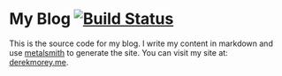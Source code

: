 My Blog [![Build Status](https://travis-ci.org/Oisota/MyBlog.svg?branch=master)](https://travis-ci.org/Oisota/MyBlog)
=======
This is the source code for my blog.
I write my content in markdown and use [metalsmith](http://www.metalsmith.io) to generate the site.
You can visit my site at: [derekmorey.me](https://derekmorey.me).
